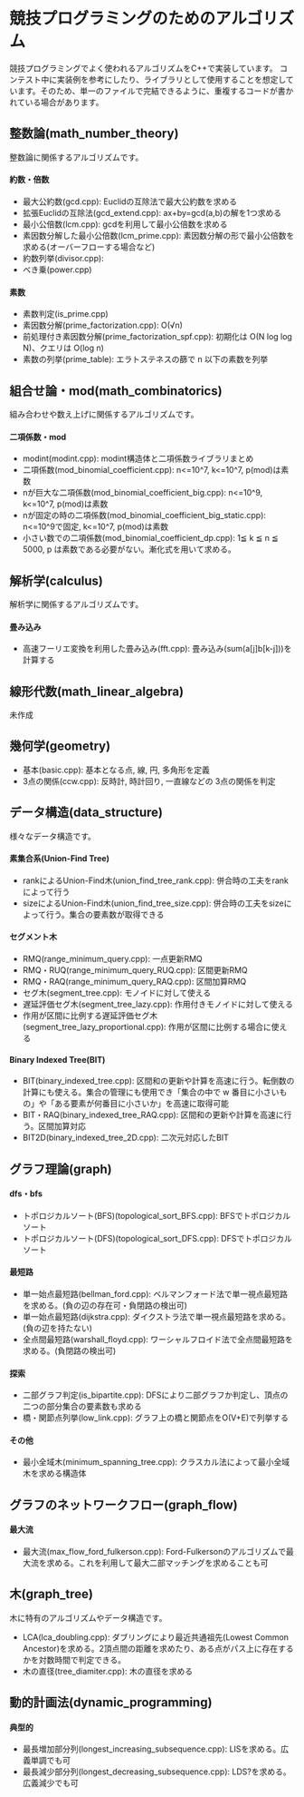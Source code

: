 # 競技プログラミングのためのアルゴリズム
競技プログラミングでよく使われるアルゴリズムをC++で実装しています。
コンテスト中に実装例を参考にしたり、ライブラリとして使用することを想定しています。そのため、単一のファイルで完結できるように、重複するコードが書かれている場合があります。

## 整数論(math_number_theory)
整数論に関係するアルゴリズムです。
#### 約数・倍数
- 最大公約数(gcd.cpp): Euclidの互除法で最大公約数を求める
- 拡張Euclidの互除法(gcd_extend.cpp): ax+by=gcd(a,b)の解を1つ求める
- 最小公倍数(lcm.cpp): gcdを利用して最小公倍数を求める
- 素因数分解した最小公倍数(lcm_prime.cpp): 素因数分解の形で最小公倍数を求める(オーバーフローする場合など)
- 約数列挙(divisor.cpp):
- べき乗(power.cpp)

#### 素数
- 素数判定(is_prime.cpp)
- 素因数分解(prime_factorization.cpp): O(√n)
- 前処理付き素因数分解(prime_factorization_spf.cpp): 初期化は O(N log log N)、クエリは O(log n)
- 素数の列挙(prime_table): エラトステネスの篩で n 以下の素数を列挙

## 組合せ論・mod(math_combinatorics)
組み合わせや数え上げに関係するアルゴリズムです。
#### 二項係数・mod
- modint(modint.cpp): modint構造体と二項係数ライブラリまとめ
- 二項係数(mod_binomial_coefficient.cpp): n<=10^7, k<=10^7, p(mod)は素数
- nが巨大な二項係数(mod_binomial_coefficient_big.cpp): n<=10^9, k<=10^7, p(mod)は素数
- nが固定の時の二項係数(mod_binomial_coefficient_big_static.cpp): n<=10^9で固定, k<=10^7, p(mod)は素数
- 小さい数での二項係数(mod_binomial_coefficient_dp.cpp): 1≦ k ≦ n ≦ 5000, p は素数である必要がない。漸化式を用いて求める。


## 解析学(calculus)
解析学に関係するアルゴリズムです。
#### 畳み込み
- 高速フーリエ変換を利用した畳み込み(fft.cpp): 畳み込み(sum(a[j]b[k-j]))を計算する

## 線形代数(math_linear_algebra)
未作成

## 幾何学(geometry)
- 基本(basic.cpp): 基本となる点, 線, 円, 多角形を定義
- 3点の関係(ccw.cpp): 反時計, 時計回り, 一直線などの 3点の関係を判定


## データ構造(data_structure)
  様々なデータ構造です。
#### 素集合系(Union-Find Tree)
- rankによるUnion-Find木(union_find_tree_rank.cpp): 併合時の工夫をrankによって行う
- sizeによるUnion-Find木(union_find_tree_size.cpp): 併合時の工夫をsizeによって行う。集合の要素数が取得できる

#### セグメント木
- RMQ(range_minimum_query.cpp): 一点更新RMQ
- RMQ・RUQ(range_minimum_query_RUQ.cpp): 区間更新RMQ
- RMQ・RAQ(range_minimum_query_RAQ.cpp): 区間加算RMQ
- セグ木(segment_tree.cpp): モノイドに対して使える
- 遅延評価セグ木(segment_tree_lazy.cpp): 作用付きモノイドに対して使える
- 作用が区間に比例する遅延評価セグ木(segment_tree_lazy_proportional.cpp): 作用が区間に比例する場合に使える

#### Binary Indexed Tree(BIT)
- BIT(binary_indexed_tree.cpp): 区間和の更新や計算を高速に行う。転倒数の計算にも使える。集合の管理にも使用でき「集合の中で w 番目に小さいもの」や「ある要素が何番目に小さいか」を高速に取得可能
- BIT・RAQ(binary_indexed_tree_RAQ.cpp): 区間和の更新や計算を高速に行う。区間加算対応
- BIT2D(binary_indexed_tree_2D.cpp): 二次元対応したBIT


## グラフ理論(graph)
#### dfs・bfs
- トポロジカルソート(BFS)(topological_sort_BFS.cpp): BFSでトポロジカルソート
- トポロジカルソート(DFS)(topological_sort_DFS.cpp): DFSでトポロジカルソート

#### 最短路
- 単一始点最短路(bellman_ford.cpp): ベルマンフォード法で単一視点最短路を求める。(負の辺の存在可・負閉路の検出可)
- 単一始点最短路(dijkstra.cpp): ダイクストラ法で単一視点最短路を求める。(負の辺を持たない)
- 全点間最短路(warshall_floyd.cpp): ワーシャルフロイド法で全点間最短路を求める。(負閉路の検出可)
#### 探索
- 二部グラフ判定(is_bipartite.cpp): DFSにより二部グラフか判定し、頂点の二つの部分集合の要素数も求める
- 橋・関節点列挙(low_link.cpp): グラフ上の橋と関節点をO(V+E)で列挙する

#### その他
- 最小全域木(minimum_spanning_tree.cpp): クラスカル法によって最小全域木を求める構造体

## グラフのネットワークフロー(graph_flow)
#### 最大流
- 最大流(max_flow_ford_fulkerson.cpp): Ford-Fulkersonのアルゴリズムで最大流を求める。これを利用して最大二部マッチングを求めることも可

## 木(graph_tree)
木に特有のアルゴリズムやデータ構造です。
- LCA(lca_doubling.cpp): ダブリングにより最近共通祖先(Lowest Common Ancestor)を求める。2頂点間の距離を求めたり、ある点がパス上に存在するかを対数時間で判定できる。
- 木の直径(tree_diamiter.cpp): 木の直径を求める

## 動的計画法(dynamic_programming)
#### 典型的
- 最長増加部分列(longest_increasing_subsequence.cpp): LISを求める。広義単調でも可
- 最長減少部分列(longest_decreasing_subsequence.cpp): LDS?を求める。広義減少でも可

